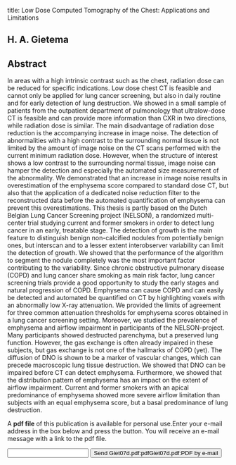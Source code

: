 title: Low Dose Computed Tomography of the Chest: Applications and Limitations

## H. A. Gietema

## Abstract
In areas with a high intrinsic contrast such as the chest, radiation dose can be reduced for specific indications. Low dose chest CT is feasible and cannot only be applied for lung cancer screening, but also in daily routine and for early detection of lung destruction. We showed in a small sample of patients from the outpatient department of pulmonology that ultralow-dose CT is feasible and can provide more information than CXR in two directions, while radiation dose is similar. The main disadvantage of radiation dose reduction is the accompanying increase in image noise. The detection of abnormalities with a high contrast to the surrounding normal tissue is not limited by the amount of image noise on the CT scans performed with the current minimum radiation dose. However, when the structure of interest shows a low contrast to the surrounding normal tissue, image noise can hamper the detection and especially the automated size measurement of the abnormality. We demonstrated that an increase in image noise results in overestimation of the emphysema score compared to standard dose CT, but also that the application of a dedicated noise reduction filter to the reconstructed data before the automated quantification of emphysema can prevent this overestimations. This thesis is partly based on the Dutch Belgian Lung Cancer Screening project (NELSON), a randomized multi-center trial studying current and former smokers in order to detect lung cancer in an early, treatable stage. The detection of growth is the main feature to distinguish benign non-calcified nodules from potentially benign ones, but interscan and to a lesser extent interobserver variability can limit the detection of growth. We showed that the performance of the algorithm to segment the nodule completely was the most important factor contributing to the variability. Since chronic obstructive pulmonary disease (COPD) and lung cancer share smoking as main risk factor, lung cancer screening trials provide a good opportunity to study the early stages and natural progression of COPD. Emphysema can cause COPD and can easily be detected and automated be quantified on CT by highlighting voxels with an abnormally low X-ray attenuation. We provided the limits of agreement for three common attenuation thresholds for emphysema scores obtained in a lung cancer screening setting. Moreover, we studied the prevalence of emphysema and airflow impairment in participants of the NELSON-project. Many participants showed destructed parenchyma, but a preserved lung function. However, the gas exchange is often already impaired in these subjects, but gas exchange is not one of the hallmarks of COPD (yet). The diffusion of DNO is shown to be a marker of vascular changes, which can precede macroscopic lung tissue destruction. We showed that DNO can be impaired before CT can detect emphysema. Furthermore, we showed that the distribution pattern of emphysema has an impact on the extent of airflow impairment. Current and former smokers with an apical predominance of emphysema showed more severe airflow limitation than subjects with an equal emphysema score, but a basal predominance of lung destruction.

A <b>pdf file</b> of this publication is available for personal use.Enter your e-mail address in the box below and press the button. You will receive an e-mail message with a link to the pdf file.
<form action="sender.php">  <input type="text" name="email">  <input type="submit" value="Send Giet07d.pdf:pdfGiet07d.pdf:PDF by e-mail"></form>